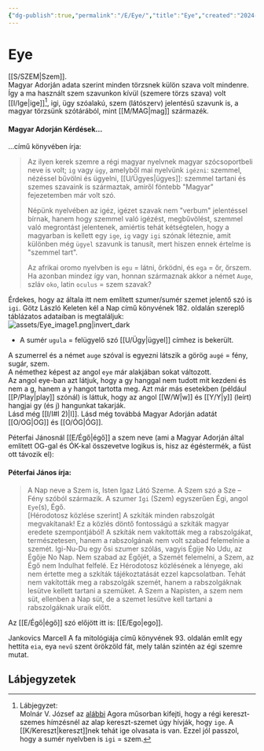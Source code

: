 ```yaml
---
{"dg-publish":true,"permalink":"/E/Eye/","title":"Eye","created":"2024-05-03T11:33","updated":"2024-05-06T03:09"}
---
```



# Eye

[[S/SZEM\|Szem]].  
Magyar Adorján adata szerint minden törzsnek külön szava volt mindenre. Így a ma használt szem szavunkon kívül (szemere törzs szava) volt [[I/Ige\|ige]][^1], igi, ügy szóalakú, szem (látószerv) jelentésű szavunk is, a magyar törzsünk szótárából, mint [[M/MAG\|mag]] származék.  

#### Magyar Adorján Kérdések...  

...című könyvében írja:  
> Az ilyen kerek szemre a régi magyar nyelvnek magyar szócsoportbeli neve is volt; `ig` vagy `ügy`, amelyből mai nyelvünk `igézni`: szemmel, nézéssel bűvölni és ügyelni, [[U/Ügyes\|ügyes]]: szemmel tartani és szemes szavaink is származtak, amiről föntebb "Magyar" fejezetemben már volt szó.  
>
> Népünk nyelvében az igéz, igézet szavak nem "verbum" jelentéssel bírnak, hanem hogy szemmel való igézést, megbűvölést, szemmel való megrontást jelentenek, amiértis tehát kétségtelen, hogy a magyarban is kellett egy `ige`, `ig` vagy `igi` szónak léteznie, amit különben még `ügyel` szavunk is tanusít, mert hiszen ennek értelme is "szemmel tart".  
>
> Az afrikai oromo nyelvben is `egu` = látni, őrködni, és `ega` = őr, őrszem. Ha azonban mindez így van, honnan származnak akkor a német `Auge`, szláv `oko`, latin `oculus` = szem szavak?  

Érdekes, hogy az általa itt nem említett szumer/sumér szemet jelentő szó is `igi`. Götz László Keleten kél a Nap című könyvének 182. oldalán szereplő táblázatos adataiban is megtaláljuk:  
![assets/Eye_image1.png|invert_dark](/img/user/E/assets/Eye_image1.png)  
- A sumér `ugula` = felügyelő szó [[U/Ügy\|ügyel]] címhez is bekerült.

A szumerrel és a német `auge` szóval is egyezni látszik a görög `augé` = fény, sugár, szem.  
A némethez képest az angol `eye` már alakjában sokat változott.  
Az angol eye-ban azt látjuk, hogy a gy hanggal nem tudott mit kezdeni és nem a g, hanem a y hangot tartotta meg. Azt már más esetekben (például [[P/Play\|play]] szónál) is láttuk, hogy az angol [[W/W\|w]] és [[Y/Y\|y]] (leírt) hangjai gy (és j) hangunkat takarják.  
Lásd még [[I/I#I 2)\|I]]. Lásd még továbbá Magyar Adorján adatát [[O/OG\|OG]] és [[O/ÓG\|ÓG]].  

Péterfai Jánosnál [[E/Égő\|égő]] a szem neve (ami a Magyar Adorján által említett OG-gal és ÓK-kal összevetve logikus is, hisz az égéstermék, a füst ott távozik el):  

#### Péterfai János írja:

> A Nap neve a Szem is, Isten Igaz Látó Szeme. A Szem szó a Sze – Fény szóból származik. A szumer `Igi` (Szem) egyszerűen Égi, angol `Eye`(s), Égő.  
> \[Hérodotosz közlése szerint\] A szkíták minden rabszolgát megvakítanak! Ez a közlés döntő fontosságú a szkíták magyar eredete szempontjából! A szkíták nem vakították meg a rabszolgákat, természetesen, hanem a rabszolgának nem volt szabad felemelnie a szemét. Igi-Nu-Du egy ősi szumer szólás, vagyis Égije No Udu, az Égője No Nap. Nem szabad az Égőjét, a Szemét felemelni, a Szem, az Égő nem Indulhat felfelé. Ez Hérodotosz közlésének a lényege, aki nem értette meg a szkíták tájékoztatását ezzel kapcsolatban. Tehát nem vakították meg a rabszolgák szemét, hanem a rabszolgáknak lesütve kellett tartani a szemüket. A Szem a Napisten, a szem nem süt, ellenben a Nap süt, de a szemet lesütve kell tartani a rabszolgáknak uraik előtt.  

Az [[E/Égő\|égő]] szó előjött itt is: [[E/Ego\|ego]].  

Jankovics Marcell A fa mitológiája című könyvének 93. oldalán említ egy hettita `eia`, eya `nevű` szent örökzöld fát, mely talán szintén az égi szemre mutat.  

## Lábjegyzetek

[^1]: Lábjegyzet:  
Molnár V. József az [alábbi](https://youtu.be/8qsdm5hf6nE) Agora műsorban kifejti, hogy a régi kereszt-szemes hímzésnél az alap kereszt-szemet úgy hívják, hogy `ige`. A [[K/Kereszt\|kereszt]]nek tehát ige olvasata is van. Ezzel jól passzol, hogy a sumér nyelvben is `igi` = szem.  